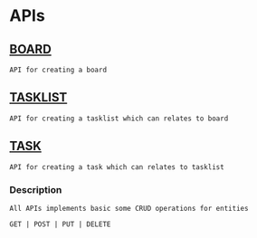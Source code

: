 # APIs

## [BOARD](https://github.com/ZenWhite/HelpBoard/tree/main/server/src/modules/board#board-api)

```
API for creating a board
```

## [TASKLIST](https://github.com/ZenWhite/HelpBoard/tree/main/server/src/modules/tasklist#tasklist-api)

```
API for creating a tasklist which can relates to board
```

## [TASK](https://github.com/ZenWhite/HelpBoard/tree/main/server/src/modules/task#task-api)

```
API for creating a task which can relates to tasklist
```

### Description

```
All APIs implements basic some CRUD operations for entities

GET | POST | PUT | DELETE
```

